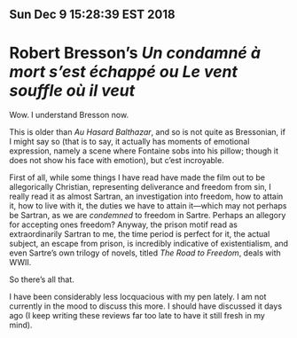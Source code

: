 Sun Dec  9 15:28:39 EST 2018
----------------------------
Robert Bresson’s _Un condamné à mort s’est échappé ou Le vent souffle où il veut_
=================================================================================

Wow. I understand Bresson now.

This is older than _Au Hasard Balthazar_, and so is not quite as Bressonian, if
I might say so (that is to say, it actually has moments of emotional expression,
namely a scene where Fontaine sobs into his pillow; though it does not show his
face with emotion), but c’est incroyable.

First of all, while some things I have read have made the film out to be
allegorically Christian, representing deliverance and freedom from sin, I really
read it as almost Sartran, an investigation into freedom, how to attain it, how
to live with it, the duties we have to attain it—which may not perhaps be
Sartran, as we are _condemned_ to freedom in Sartre. Perhaps an allegory for
accepting ones freedom? Anyway, the prison motif read as extraordinarily Sartran
to me, the time period is perfect for it, the actual subject, an escape from
prison, is incredibly indicative of existentialism, and even Sartre’s own
trilogy of novels, titled _The Road to Freedom_, deals with WWII.

So there’s all that.

I have been considerably less locquacious with my pen lately. I am not currently
in the mood to discuss this more. I should have discussed it days ago (I keep
writing these reviews far too late to have it still fresh in my mind).
